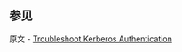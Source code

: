 ## 参见

原文 - [Troubleshoot Kerberos Authentication]( https://docs.mongodb.com/manual/tutorial/troubleshoot-kerberos/ )

